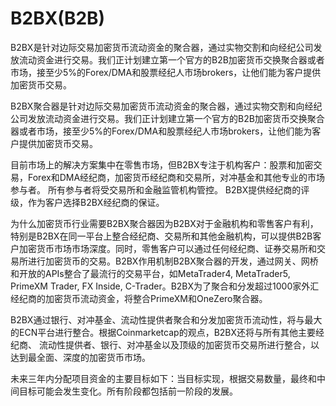 # 

# B2BX(B2B)

B2BX是针对边际交易加密货币流动资金的聚合器，通过实物交割和向经纪公司发放流动资金进行交易。我们正计划建立第一个官方的B2B加密货币交换聚合器或者市场，接至少5%的Forex/DMA和股票经纪人市场brokers，让他们能为客户提供加密货币交易。

B2BX聚合器是针对边际交易加密货币流动资金的聚合器，通过实物交割和向经纪公司发放流动资金进行交易。我们正计划建立第一个官方的B2B加密货币交换聚合器或者市场，接至少5%的Forex/DMA和股票经纪人市场brokers，让他们能为客户提供加密货币交易。

目前市场上的解决方案集中在零售市场，但B2BX专注于机构客户：股票和加密交易，Forex和DMA经纪商，加密货币经纪商和交易所，对冲基金和其他专业的市场参与者。 所有参与者将受交易所和金融监管机构管控。 B2BX提供经纪商的评级，作为客户选择B2BX经纪商的保证。

为什么加密货币行业需要B2BX聚合器因为B2BX对于金融机构和零售客户有利，特别是B2BX在同一平台上整合经纪商、交易所和其他金融机构，可以提供B2B客户加密货币市场市场深度。同时，零售客户可以通过任何经纪商、证券交易所和交易所进行加密货币的交易。B2BX作用机制B2BX聚合器的开发，通过网关、网桥和开放的APIs整合了最流行的交易平台，如MetaTrader4, MetaTrader5, PrimeXM Trader, FX Inside, C-Trader。B2BX为了聚合和分发超过1000家外汇经纪商的加密货币流动资金，将整合PrimeXM和OneZero聚合器。

B2BX通过银行、对冲基金、流动性提供者聚合和分发加密货币流动性，将与最大的ECN平台进行整合。根据Coinmarketcap的观点，B2BX还将与所有其他主要经纪商、 流动性提供者、银行、对冲基金以及顶级的加密货币交易所进行整合，以达到最全面、深度的加密货币市场。

未来三年内分配项目资金的主要目标如下：当目标实现，根据交易数量，最终和中间目标可能会发生变化。所有阶段都包括前一阶段的发展。

